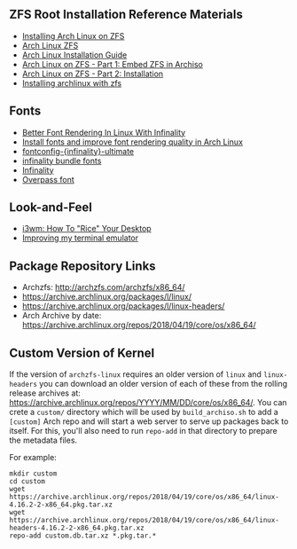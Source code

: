 ## ZFS Root Installation Reference Materials

* [Installing Arch Linux on ZFS](https://wiki.archlinux.org/index.php/Installing_Arch_Linux_on_ZFS)
* [Arch Linux ZFS](https://wiki.archlinux.org/index.php/ZFS)
* [Arch Linux Installation Guide](https://wiki.archlinux.org/index.php/Installation_guide)
* [Arch Linux on ZFS - Part 1: Embed ZFS in Archiso](https://ramsdenj.com/2016/06/23/arch-linux-on-zfs-part-1-embed-zfs-in-archiso.html)
* [Arch Linux on ZFS - Part 2: Installation](https://ramsdenj.com/2016/06/23/arch-linux-on-zfs-part-2-installation.html)
* [Installing archlinux with zfs](https://github.com/PositronicBrain/archzfs/blob/master/Install.md)

## Fonts

* [Better Font Rendering In Linux With Infinality](http://www.webupd8.org/2013/06/better-font-rendering-in-linux-with.html)
* [Install fonts and improve font rendering quality in Arch Linux](https://www.ostechnix.com/install-fonts-improve-font-rendering-quality-arch-linux/)
* [fontconfig-{infinality}-ultimate](https://github.com/bohoomil/fontconfig-ultimate)
* [infinality bundle fonts](http://bohoomil.com/)
* [Infinality](https://wiki.archlinux.org/index.php/Infinality)
* [Overpass font](http://overpassfont.org/)

## Look-and-Feel

* [i3wm: How To "Rice" Your Desktop](https://www.youtube.com/watch?v=ARKIwOlazKI&t=612s)
* [Improving my terminal emulator](https://www.mattwall.co.uk/2015/01/31/Improving-my-terminal-emulator.html)

## Package Repository Links

* Archzfs: http://archzfs.com/archzfs/x86_64/
* https://archive.archlinux.org/packages/l/linux/
* https://archive.archlinux.org/packages/l/linux-headers/
* Arch Archive by date: https://archive.archlinux.org/repos/2018/04/19/core/os/x86_64/

## Custom Version of Kernel

If the version of `archzfs-linux` requires an older version of `linux` and `linux-headers` you can download an older version of each of these from the rolling release archives at: https://archive.archlinux.org/repos/YYYY/MM/DD/core/os/x86_64/. You can crete a `custom/` directory which will be used by `build_archiso.sh` to add a `[custom]` Arch repo and will start a web server to serve up packages back to itself. For this, you'll also need to run `repo-add` in that directory to prepare the metadata files.

For example:

```
mkdir custom
cd custom
wget https://archive.archlinux.org/repos/2018/04/19/core/os/x86_64/linux-4.16.2-2-x86_64.pkg.tar.xz
wget https://archive.archlinux.org/repos/2018/04/19/core/os/x86_64/linux-headers-4.16.2-2-x86_64.pkg.tar.xz
repo-add custom.db.tar.xz *.pkg.tar.*
```
